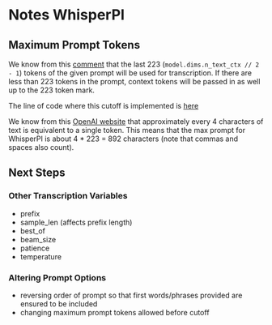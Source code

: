 # Notes WhisperPI

## Maximum Prompt Tokens

We know from this [comment](https://github.com/openai/whisper/discussions/117#discussioncomment-5350408) that the last 223 (`model.dims.n_text_ctx // 2 - 1`) tokens of the given prompt will be used for transcription. If there are less than 223 tokens in the prompt, context tokens will be passed in as well up to the 223 token mark.

The line of code where this cutoff is implemented is [here](https://github.com/rmohl/whisper/blob/main/pi_whisper/decoding.py#L599)

We know from this [OpenAI website](https://platform.openai.com/tokenizer) that approximately every 4 characters of text is equivalent to a single token. This means that the max prompt for WhisperPI is about 4 * 223 = 892 characters (note that commas and spaces also count).

## Next Steps 

### Other Transcription Variables

- prefix
- sample_len (affects prefix length)
- best_of
- beam_size
- patience 
- temperature

### Altering Prompt Options

- reversing order of prompt so that first words/phrases provided are ensured to be included
- changing maximum prompt tokens allowed before cutoff

